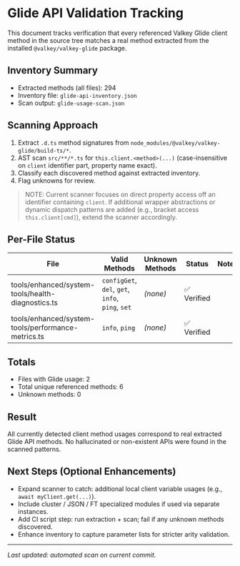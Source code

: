 # Glide API Validation Tracking

This document tracks verification that every referenced Valkey Glide client method in the source tree matches a real method extracted from the installed `@valkey/valkey-glide` package.

## Inventory Summary

- Extracted methods (all files): 294
- Inventory file: `glide-api-inventory.json`
- Scan output: `glide-usage-scan.json`

## Scanning Approach

1. Extract `.d.ts` method signatures from `node_modules/@valkey/valkey-glide/build-ts/*`.
2. AST scan `src/**/*.ts` for `this.client.<method>(...)` (case-insensitive on `client` identifier part, property name exact).
3. Classify each discovered method against extracted inventory.
4. Flag unknowns for review.

> NOTE: Current scanner focuses on direct property access off an identifier containing `client`. If additional wrapper abstractions or dynamic dispatch patterns are added (e.g., bracket access `this.client[cmd]`), extend the scanner accordingly.

## Per-File Status

| File                                               | Valid Methods                                    | Unknown Methods | Status      | Notes |
| -------------------------------------------------- | ------------------------------------------------ | --------------- | ----------- | ----- |
| tools/enhanced/system-tools/health-diagnostics.ts  | `configGet`, `del`, `get`, `info`, `ping`, `set` | _(none)_        | ✅ Verified |       |
| tools/enhanced/system-tools/performance-metrics.ts | `info`, `ping`                                   | _(none)_        | ✅ Verified |       |

## Totals

- Files with Glide usage: 2
- Total unique referenced methods: 6
- Unknown methods: 0

## Result

All currently detected client method usages correspond to real extracted Glide API methods. No hallucinated or non-existent APIs were found in the scanned patterns.

## Next Steps (Optional Enhancements)

- Expand scanner to catch: additional local client variable usages (e.g., `await myClient.get(...)`).
- Include cluster / JSON / FT specialized modules if used via separate instances.
- Add CI script step: run extraction + scan; fail if any unknown methods discovered.
- Enhance inventory to capture parameter lists for stricter arity validation.

---

_Last updated: automated scan on current commit._

